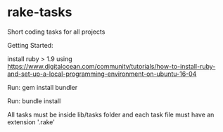 # rake-tasks

Short coding tasks for all projects


Getting Started:

install ruby > 1.9 using https://www.digitalocean.com/community/tutorials/how-to-install-ruby-and-set-up-a-local-programming-environment-on-ubuntu-16-04

Run: gem install bundler

Run: bundle install


All tasks must be inside lib/tasks folder and each task file must have an extension '.rake'



